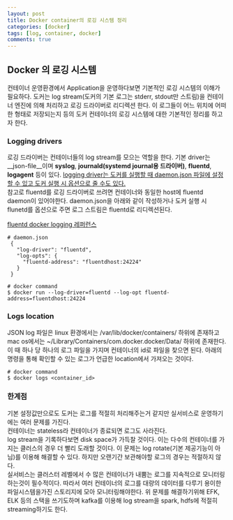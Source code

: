 ```yaml
---
layout: post
title: Docker container의 로깅 시스템 정리 
categories: [docker]
tags: [log, container, docker]
comments: true
---
```




## Docker 의 로깅 시스템
  컨테이너 운영환경에서 Application을 운영하다보면 기본적인 로깅 시스템의 이해가 필요하다. 도커는 log stream(도커의 기본 로그는 stderr, stdout만 스트림)을 컨테이너 엔진에 의해 처리하고 로깅 드라이버로 리디렉션 한다. 이 로그들이 어느 위치에 어떠한 형태로 저장되는지 등의 도커 컨테이너의 로깅 시스템에 대한 기본적인 정리를 하고자 한다. 



### Logging drivers
  로깅 드라이버는 컨테이너들의 log stream를 모으는 역할을 한다. 기본 driver는 __json-file__이며 __syslog__, __journald(systemd journal용 드라이버)__, __fluentd__, __logagent__ 등이 있다. [logging driver는 도커를 실행할 때 daemon.json 파일에 설정할 수 있고 도커 실행 시 옵션으로 줄 수도 있다.](https://docs.docker.com/config/containers/logging/configure/)  
  참고로 fluentd를 로깅 드라이버로 쓰려면 컨테이너와 동일한 host에 fluentd daemon이 있어야한다. daemon.json을 아래와 같이 작성하거나 도커 실행 시 flunetd를 옵션으로 주면 로그 스트림은 fluentd로 리디렉션된다.  
  
  
  [fluentd docker logging 레퍼런스](https://docs.fluentd.org/container-deployment/docker-logging-driver)

```
# daemon.json
 {
   "log-driver": "fluentd",
   "log-opts": {
     "fluentd-address": "fluentdhost:24224"
   }
 }
```

```
# docker command
$ docker run --log-driver=fluentd --log-opt fluentd-address=fluentdhost:24224
```




### Logs location
  JSON log 파일은 linux 환경에서는 /var/lib/docker/containers/ 하위에 존재하고 mac os에서는 ~/Library/Containers/com.docker.docker/Data/ 하위에 존재한다. 이 때 하나 당 하나의 로그 파일을 가지며 컨테이너의 id로 파일을 찾으면 된다. 아래의 명령을 통해 확인할 수 있는 로그가 언급한 location에서 가져오는 것이다.  

```
# docker command
$ docker logs <container_id>
```



### 한계점
  기본 설정값만으로도 도커는 로그를 적절히 처리해주는거 같지만 실서비스로 운영하기에는 여러 문제를 가진다.  
  컨테이너는 stateless라 컨테이너가 종료되면 로그도 사라진다.  
  log stream을 기록하다보면 disk space가 가득찰 것이다. 이는 다수의 컨테이너를 가지는 클러스의 경우 더 빨리 도래할 것이다. 이 문제는 log rotate(기본 제공기능이 아님)를 이용해 해결할 수 있다. 하지만 오랜기간 보관해야할 로그의 경우는 적절하지 않다.  
  실서비스는 클러스터 레벨에서 수 많은 컨테이너가 내뿜는 로그를 지속적으로 모니터링하는것이 필수적이다. 따라서 여러 컨테이너의 로그를 대량의 데이터를 다루기 용이한 파일시스템을가진 스토리지에 모아 모니터링해야한다. 위 문제를 해결하기위해 EFK, ELK 등의 스택을 쓰기도하며 kafka를 이용해 log stream을 spark, hdfs에 적절히 streaming하기도 한다.


